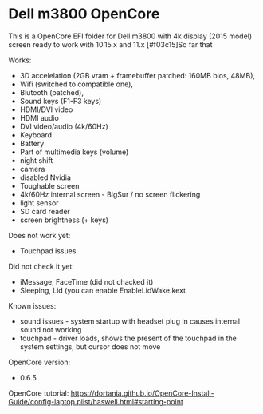 # Dell m3800 OpenCore

This is a OpenCore EFI folder for Dell m3800 with 4k display (2015 model) screen ready to work with 10.15.x and 11.x
[#f03c15]So far that 

Works:
+ 3D accelelation (2GB vram + framebuffer patched: 160MB bios, 48MB),
+ Wifi (switched to compatible one),
+ Blutooth (patched),
+ Sound keys (F1-F3 keys)
+ HDMI/DVI video
+ HDMI audio
+ DVI video/audio (4k/60Hz)
+ Keyboard
+ Battery
+ Part of multimedia keys (volume)
+ night shift
+ camera
+ disabled Nvidia
+ Toughable screen
+ 4k/60Hz internal screen - BigSur / no screen flickering
+ light sensor
+ SD card reader
+ screen brightness (+ keys)

Does not work yet:
- Touchpad issues

Did not check it yet:
- iMessage, FaceTime (did not chacked it)
- Sleeping, Lid (you can enable EnableLidWake.kext

Known issues:
- sound issues - system startup with headset plug in causes internal sound not working
- touchpad - driver loads, shows the present of the touchpad in the system settings, but cursor does not move

OpenCore version:
- 0.6.5
 
OpenCore tutorial:
https://dortania.github.io/OpenCore-Install-Guide/config-laptop.plist/haswell.html#starting-point
